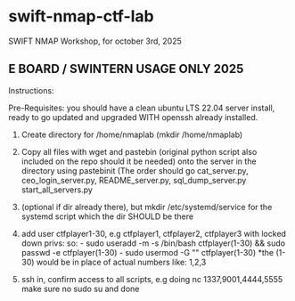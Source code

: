 # swift-nmap-ctf-lab
SWIFT NMAP Workshop, for october 3rd, 2025


## E BOARD / SWINTERN USAGE ONLY 2025

Instructions:

Pre-Requisites: you should have a clean ubuntu LTS 22.04 server install, ready to go updated and upgraded WITH openssh already installed.

1. Create directory for /home/nmaplab (mkdir /home/nmaplab) 

2. Copy all files with wget and pastebin (original python script also included on the repo should it be needed) onto the server in the directory using pastebinit (The order should go cat_server.py, ceo_login_server.py, README_server.py, sql_dump_server.py start_all_servers.py

3. (optional if dir already there), but mkdir /etc/systemd/service for the systemd script which the dir SHOULD be there

4. add user ctfplayer1-30, e.g ctfplayer1, ctfplayer2, ctfplayer3 with locked down privs:
    so:
         - sudo useradd -m -s /bin/bash ctfplayer(1-30) && sudo passwd -e ctfplayer(1-30)
         - sudo usermod -G "" ctfplayer(1-30)
   *the (1-30) would be in place of actual numbers like: 1,2,3

5. ssh in, confirm access to all scripts, e.g doing nc 1337,9001,4444,5555 make sure no sudo su and done
